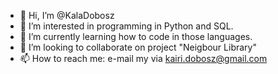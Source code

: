 - 👋 Hi, I’m @KalaDobosz
- 👀 I’m interested in programming in Python and SQL.
- 🌱 I’m currently learning how to code in those languages.
- 💞️ I’m looking to collaborate on project "Neigbour Library"
- 📫 How to reach me: e-mail my via kairi.dobosz@gmail.com

<!---
KalaDobosz/KalaDobosz is a ✨ special ✨ repository because its `README.md` (this file) appears on your GitHub profile.
You can click the Preview link to take a look at your changes.
--->
